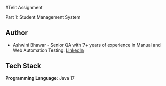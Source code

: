
#Telit Assignment

Part 1: Student Management System


## Author

- Ashwini Bhawar - Senior QA with 7+ years of experience in Manual and Web Automation Testing. [LinkedIn](https://www.linkedin.com/in/ashwini-bhawar-421020b6/)


## Tech Stack

**Programming Language:** Java 17


